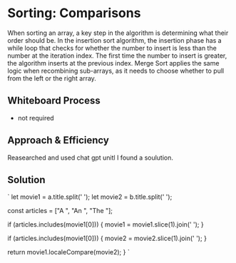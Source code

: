 # Sorting: Comparisons

When sorting an array, a key step in the algorithm is determining what their order should be. In the insertion sort algorithm, the insertion phase has a while loop that checks for whether the number to insert is less than the number at the iteration index. The first time the number to insert is greater, the algorithm inserts at the previous index. Merge Sort applies the same logic when recombining sub-arrays, as it needs to choose whether to pull from the left or the right array.

## Whiteboard Process

- not required

## Approach & Efficiency

Reasearched and used chat gpt unitl I found a soulution.

## Solution
`
  let movie1 = a.title.split(' ');
  let movie2 = b.title.split(' ');

  const articles = ["A ", "An ", "The "];

  if (articles.includes(movie1[0])) {
    movie1 = movie1.slice(1).join(' ');
  }

  if (articles.includes(movie1[0])) {
    movie2 = movie2.slice(1).join(' ');
  }

  return movie1.localeCompare(movie2);
}
`

